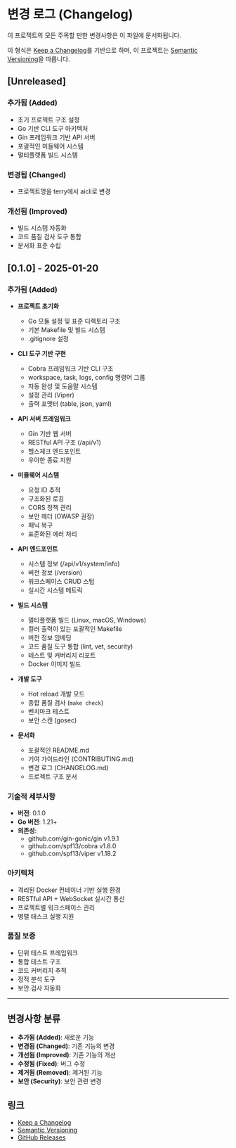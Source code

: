 # 변경 로그 (Changelog)

이 프로젝트의 모든 주목할 만한 변경사항은 이 파일에 문서화됩니다.

이 형식은 [Keep a Changelog](https://keepachangelog.com/ko/1.0.0/)를 기반으로 하며,
이 프로젝트는 [Semantic Versioning](https://semver.org/spec/v2.0.0.html)을 따릅니다.

## [Unreleased]

### 추가됨 (Added)
- 초기 프로젝트 구조 설정
- Go 기반 CLI 도구 아키텍처
- Gin 프레임워크 기반 API 서버
- 포괄적인 미들웨어 시스템
- 멀티플랫폼 빌드 시스템

### 변경됨 (Changed)
- 프로젝트명을 terry에서 aicli로 변경

### 개선됨 (Improved)
- 빌드 시스템 자동화
- 코드 품질 검사 도구 통합
- 문서화 표준 수립

## [0.1.0] - 2025-01-20

### 추가됨 (Added)
- **프로젝트 초기화**
  - Go 모듈 설정 및 표준 디렉토리 구조
  - 기본 Makefile 및 빌드 시스템
  - .gitignore 설정

- **CLI 도구 기반 구현**
  - Cobra 프레임워크 기반 CLI 구조
  - workspace, task, logs, config 명령어 그룹
  - 자동 완성 및 도움말 시스템
  - 설정 관리 (Viper)
  - 출력 포맷터 (table, json, yaml)

- **API 서버 프레임워크**
  - Gin 기반 웹 서버
  - RESTful API 구조 (/api/v1)
  - 헬스체크 엔드포인트
  - 우아한 종료 지원

- **미들웨어 시스템**
  - 요청 ID 추적
  - 구조화된 로깅
  - CORS 정책 관리
  - 보안 헤더 (OWASP 권장)
  - 패닉 복구
  - 표준화된 에러 처리

- **API 엔드포인트**
  - 시스템 정보 (/api/v1/system/info)
  - 버전 정보 (/version)
  - 워크스페이스 CRUD 스텁
  - 실시간 시스템 메트릭

- **빌드 시스템**
  - 멀티플랫폼 빌드 (Linux, macOS, Windows)
  - 컬러 출력이 있는 포괄적인 Makefile
  - 버전 정보 임베딩
  - 코드 품질 도구 통합 (lint, vet, security)
  - 테스트 및 커버리지 리포트
  - Docker 이미지 빌드

- **개발 도구**
  - Hot reload 개발 모드
  - 종합 품질 검사 (`make check`)
  - 벤치마크 테스트
  - 보안 스캔 (gosec)

- **문서화**
  - 포괄적인 README.md
  - 기여 가이드라인 (CONTRIBUTING.md)
  - 변경 로그 (CHANGELOG.md)
  - 프로젝트 구조 문서

### 기술적 세부사항
- **버전**: 0.1.0
- **Go 버전**: 1.21+
- **의존성**:
  - github.com/gin-gonic/gin v1.9.1
  - github.com/spf13/cobra v1.8.0
  - github.com/spf13/viper v1.18.2

### 아키텍처
- 격리된 Docker 컨테이너 기반 실행 환경
- RESTful API + WebSocket 실시간 통신
- 프로젝트별 워크스페이스 관리
- 병렬 태스크 실행 지원

### 품질 보증
- 단위 테스트 프레임워크
- 통합 테스트 구조
- 코드 커버리지 추적
- 정적 분석 도구
- 보안 검사 자동화

---

## 변경사항 분류

- **추가됨 (Added)**: 새로운 기능
- **변경됨 (Changed)**: 기존 기능의 변경
- **개선됨 (Improved)**: 기존 기능의 개선
- **수정됨 (Fixed)**: 버그 수정
- **제거됨 (Removed)**: 제거된 기능
- **보안 (Security)**: 보안 관련 변경

## 링크

- [Keep a Changelog](https://keepachangelog.com/ko/1.0.0/)
- [Semantic Versioning](https://semver.org/spec/v2.0.0.html)
- [GitHub Releases](https://github.com/drumcap/aicli-web/releases)